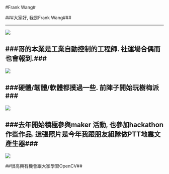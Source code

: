 #Frank Wang#

###大家好, 我是Frank Wang###

---

![](https://scontent-tpe1-1.xx.fbcdn.net/hphotos-ash2/v/t1.0-9/1000749_632089300148090_78568416_n.jpg?oh=2ef64b77c6617cb67da4baa53b766340&oe=562312C4)

###哥的本業是工業自動控制的工程師. 社運場合偶而也會報到.###
---
![](https://fbcdn-sphotos-f-a.akamaihd.net/hphotos-ak-xtf1/v/t1.0-9/1510433_714174025272950_1790608749_n.jpg?oh=c27a061f7206aa2ba21ea339327390aa&oe=5621E82F&__gda__=1441641452_64a28b7ae9e4572bcdae21e4b3d6fa7a)

###硬體/韌體/軟體都摸過一些. 前陣子開始玩樹梅派###
---

![](https://fbcdn-sphotos-f-a.akamaihd.net/hphotos-ak-xfp1/v/t1.0-9/10422405_958738997483117_5357869639320581436_n.jpg?oh=3a2ce27cce80ce488217ecdbb3f987fa&oe=56318798&__gda__=1444808209_502ef662eb7aa89b4e79898f9296afa6)

###去年開始積極參與maker 活動, 也參加hackathon 作些作品. 這張照片是今年我跟朋友組隊做PTT地震文產生器###
---
![](https://scontent-tpe1-1.xx.fbcdn.net/hphotos-xta1/v/t1.0-9/11295670_999873893369627_7958495062648128272_n.jpg?oh=1313cb49f36add2a467be11cc1fafb54&oe=56202DE6)

##很高興有機會跟大家學習OpenCV##
